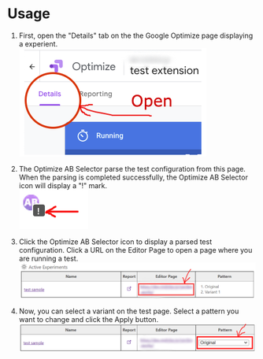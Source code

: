 # Usage

1. First, open the "Details" tab on the the Google Optimize page displaying a experient.  
![open detail page](public/img/help/optimize_open.png)

2. The Optimize AB Selector parse the test configuration from this page. When the parsing is completed successfully, the Optimize AB Selector icon will display a "!" mark.  
![extension icon](public/img/help/extension_icon_found.png)

3. Click the Optimize AB Selector icon to display a parsed test configuration. Click a URL on the Editor Page to open a page where you are running a test.  
![open editor page](public/img/help/extension_experiment_page.png)

4. Now, you can select a variant on the test page. Select a pattern you want to change and click the Apply button.  
![Apply pattern](public/img/help/extension_editor_page.png)
